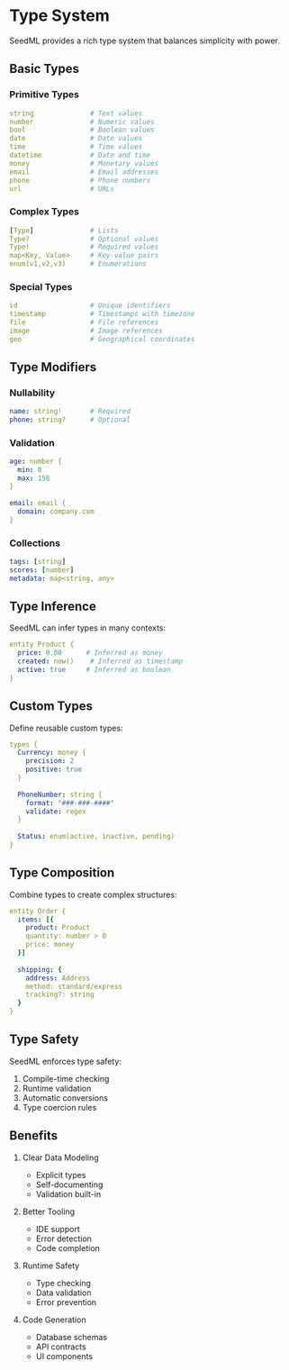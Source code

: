 # Type System

SeedML provides a rich type system that balances simplicity with power.

## Basic Types

### Primitive Types
```yaml
string              # Text values
number              # Numeric values
bool                # Boolean values
date                # Date values
time                # Time values
datetime            # Date and time
money               # Monetary values
email               # Email addresses
phone               # Phone numbers
url                 # URLs
```

### Complex Types
```yaml
[Type]              # Lists
Type?               # Optional values
Type!               # Required values
map<Key, Value>     # Key-value pairs
enum(v1,v2,v3)      # Enumerations
```

### Special Types
```yaml
id                  # Unique identifiers
timestamp           # Timestamps with timezone
file                # File references
image               # Image references
geo                 # Geographical coordinates
```

## Type Modifiers

### Nullability
```yaml
name: string!       # Required
phone: string?      # Optional
```

### Validation
```yaml
age: number {
  min: 0
  max: 150
}

email: email {
  domain: company.com
}
```

### Collections
```yaml
tags: [string]
scores: [number]
metadata: map<string, any>
```

## Type Inference

SeedML can infer types in many contexts:

```yaml
entity Product {
  price: 0.00      # Inferred as money
  created: now()    # Inferred as timestamp
  active: true     # Inferred as boolean
}
```

## Custom Types

Define reusable custom types:

```yaml
types {
  Currency: money {
    precision: 2
    positive: true
  }
  
  PhoneNumber: string {
    format: "###-###-####"
    validate: regex
  }
  
  Status: enum(active, inactive, pending)
}
```

## Type Composition

Combine types to create complex structures:

```yaml
entity Order {
  items: [{
    product: Product
    quantity: number > 0
    price: money
  }]
  
  shipping: {
    address: Address
    method: standard/express
    tracking?: string
  }
}
```

## Type Safety

SeedML enforces type safety:

1. Compile-time checking
2. Runtime validation
3. Automatic conversions
4. Type coercion rules

## Benefits

1. Clear Data Modeling
   - Explicit types
   - Self-documenting
   - Validation built-in

2. Better Tooling
   - IDE support
   - Error detection
   - Code completion

3. Runtime Safety
   - Type checking
   - Data validation
   - Error prevention

4. Code Generation
   - Database schemas
   - API contracts
   - UI components
